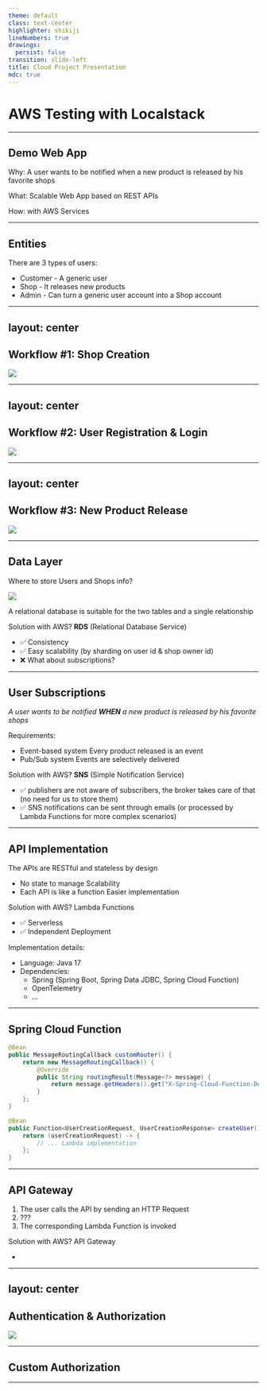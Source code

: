 ```yaml
---
theme: default
class: text-center
highlighter: shikiji
lineNumbers: true
drawings:
  persist: false
transition: slide-left
title: Cloud Project Presentation
mdc: true
---
```


# AWS Testing with Localstack

---

## Demo Web App

Why: A user wants to be notified when a new product is released by his favorite shops

What: Scalable Web App based on REST APIs

How: with AWS Services

---

## Entities

There are 3 types of users:

<v-clicks>

- Customer - A generic user
- Shop - It releases new products
- Admin - Can turn a generic user account into a Shop account

</v-clicks>

---
layout: center
---

## Workflow #1: Shop Creation

<img src="/shop_creation.jpg" class="h-100 rounded shadow" />

---
layout: center
---

## Workflow #2: User Registration & Login

<img src="/user_signup_login.jpg" class="h-100 rounded shadow" />

---
layout: center
---

## Workflow #3: New Product Release

<img src="/pub_sub.jpg" class="h-100 rounded shadow" />

---

## Data Layer

Where to store Users and Shops info?

<img src="/db_diagram.jpg" class="h-35 rounded shadow" />

A relational database is suitable for the two tables and a single relationship

Solution with AWS? **RDS** (Relational Database Service)

- ✅ Consistency
- ✅ Easy scalability (by sharding on user id & shop owner id)
- ❌ What about subscriptions?

---

## User Subscriptions

*A user wants to be notified **WHEN** a new product is released by his favorite shops*

Requirements:

- Event-based system <mingcute-arrow-right-fill /> Every product released is an event  
- Pub/Sub system <mingcute-arrow-right-fill /> Events are selectively delivered

Solution with AWS? **SNS** (Simple Notification Service)

- ✅ publishers are not aware of subscribers, the broker takes care of that (no need for us to store them)
- ✅ SNS notifications can be sent through emails (or processed by Lambda Functions for more complex scenarios)

---

## API Implementation

The APIs are RESTful and stateless by design

- No state to manage <mingcute-arrow-right-fill /> Scalability
- Each API is like a function <mingcute-arrow-right-fill /> Easier implementation

Solution with AWS? Lambda Functions

- ✅ Serverless
- ✅ Independent Deployment

Implementation details:

- Language: Java 17
- Dependencies:
  - Spring (Spring Boot, Spring Data JDBC, Spring Cloud Function)
  - OpenTelemetry
  - ...

---

## Spring Cloud Function

```java {all|2,3|6|12|all}
@Bean
public MessageRoutingCallback customRouter() {
    return new MessageRoutingCallback() {
        @Override
        public String routingResult(Message<?> message) {
            return message.getHeaders().get("X-Spring-Cloud-Function-Definition");
        }
    };
}

@Bean
public Function<UserCreationRequest, UserCreationResponse> createUser() {
    return (userCreationRequest) -> {
        // ... Lambda implementation    
    };
}
```

---

## API Gateway

1. The user calls the API by sending an HTTP Request
2. ???
3. The corresponding Lambda Function is invoked

Solution with AWS? API Gateway

- 

---
layout: center
---

## Authentication & Authorization

<img src="/auth.png" class="h-120 rounded shadow" />

---

## Custom Authorization

---

